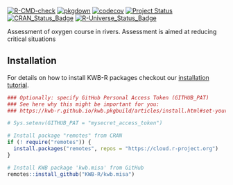 [![R-CMD-check](https://github.com/KWB-R/kwb.misa/workflows/R-CMD-check/badge.svg)](https://github.com/KWB-R/kwb.misa/actions?query=workflow%3AR-CMD-check)
[![pkgdown](https://github.com/KWB-R/kwb.misa/workflows/pkgdown/badge.svg)](https://github.com/KWB-R/kwb.misa/actions?query=workflow%3Apkgdown)
[![codecov](https://codecov.io/github/KWB-R/kwb.misa/branch/main/graphs/badge.svg)](https://codecov.io/github/KWB-R/kwb.misa)
[![Project Status](https://img.shields.io/badge/lifecycle-experimental-orange.svg)](https://www.tidyverse.org/lifecycle/#experimental)
[![CRAN_Status_Badge](https://www.r-pkg.org/badges/version/kwb.misa)]()
[![R-Universe_Status_Badge](https://kwb-r.r-universe.dev/badges/kwb.misa)](https://kwb-r.r-universe.dev/)

Assessment of oxygen course in rivers. Assessment is aimed at
reducing critical situations

## Installation

For details on how to install KWB-R packages checkout our [installation tutorial](https://kwb-r.github.io/kwb.pkgbuild/articles/install.html).

```r
### Optionally: specify GitHub Personal Access Token (GITHUB_PAT)
### See here why this might be important for you:
### https://kwb-r.github.io/kwb.pkgbuild/articles/install.html#set-your-github_pat

# Sys.setenv(GITHUB_PAT = "mysecret_access_token")

# Install package "remotes" from CRAN
if (! require("remotes")) {
  install.packages("remotes", repos = "https://cloud.r-project.org")
}

# Install KWB package 'kwb.misa' from GitHub
remotes::install_github("KWB-R/kwb.misa")
```
